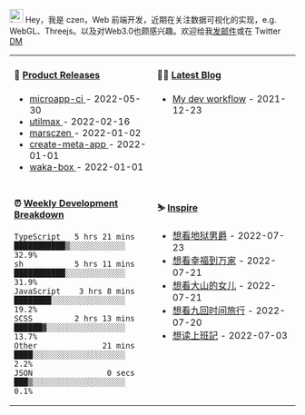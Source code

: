 
<img src="https://github.com/marsczen/marsczen/blob/master/octocat.gif" alt="hey" width="24"> Hey，我是 czen，Web 前端开发，近期在关注数据可视化的实现，e.g. WebGL、Threejs。以及对Web3.0也颇感兴趣。欢迎给我[发邮件](mailto:pealstyle@gmail.com)或在 Twitter [DM](https://twitter.com/ac_czen)

<table width="800px">
<tr>
<td valign="top" width="50%">

#### 🌾 <a href="https://github.com/marsczen/marsczen/blob/master/releases.md" target="_blank">Product Releases</a>

<!-- recent_releases starts -->
* <a href='https://github.com/marsczen/microapp-ci/releases/tag/v0.1.6' target='_blank'>microapp-ci </a> - 2022-05-30
* <a href='https://github.com/marsczen/utilmax/releases/tag/v1.1.0' target='_blank'>utilmax </a> - 2022-02-16
* <a href='https://github.com/marsczen/marsczen/releases/tag/v0.0.1' target='_blank'>marsczen </a> - 2022-01-02
* <a href='https://github.com/marsczen/create-meta-app/releases/tag/v0.0.4' target='_blank'>create-meta-app </a> - 2022-01-01
* <a href='https://github.com/marsczen/waka-box/releases/tag/v3.0.1' target='_blank'>waka-box </a> - 2022-01-01
<!-- recent_releases ends -->

</td>
<td valign="top" width="50%">

#### 🧗‍♂️ <a href="https://github.com/marsczen/blog/issues" target="_blank">Latest Blog</a>

<!-- blog starts -->
* <a href='https://www.github.com/marsczen/blog/issues/1' target='_blank'>My dev workflow</a> - 2021-12-23
<!-- blog ends -->

</td>
</tr>
<tr>
<td valign="top" width="50%">

#### ⏰  <a href="https://gist.github.com/marsczen/0c39a3e7b4a372c6cff4a8714271308c" target="_blank">Weekly Development Breakdown</a>

<!-- code_time starts -->

```text
TypeScript   5 hrs 21 mins  ███████████▒░░░░░░░░░░░░  32.9%
sh           5 hrs 11 mins  ███████████░░░░░░░░░░░░░  31.9%
JavaScript    3 hrs 8 mins  ████████░░░░░░░░░░░░░░░░  19.2%
SCSS         2 hrs 13 mins  ██████▓░░░░░░░░░░░░░░░░░  13.7%
Other              21 mins  ████░░░░░░░░░░░░░░░░░░░░   2.2%
JSON                0 secs  ███▒░░░░░░░░░░░░░░░░░░░░   0.1%
```

<!-- code_time ends -->

</td>
<td valign="top" width="50%">

#### ⛷️ <a href="https://www.douban.com/people/yushangyuzui/" target="_blank">Inspire</a>

<!-- douban starts -->
* <a href='http://movie.douban.com/subject/1308851/' target='_blank'>想看地狱男爵</a> - 2022-07-23
* <a href='http://movie.douban.com/subject/34951002/' target='_blank'>想看幸福到万家</a> - 2022-07-21
* <a href='http://movie.douban.com/subject/35498561/' target='_blank'>想看大山的女儿</a> - 2022-07-21
* <a href='http://movie.douban.com/subject/21354116/' target='_blank'>想看九回时间旅行</a> - 2022-07-20
* <a href='https://book.douban.com/subject/35852631/' target='_blank'>想读上班記</a> - 2022-07-03
<!-- douban ends -->

</td>
  </tr>
  </table>

